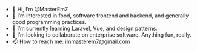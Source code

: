 - 👋 Hi, I’m @MasterEm7
- 👀 I’m interested in food, software frontend and backend, and generally good programming practices.
- 🌱 I’m currently learning Laravel, Vue, and design patterns.
- 💞️ I’m looking to collaborate on enterprise software. Anything fun, really.
- 📫 How to reach me: immasterem7@gmail.com

<!---
MasterEm7/MasterEm7 is a ✨ special ✨ repository because its `README.md` (this file) appears on your GitHub profile.
You can click the Preview link to take a look at your changes.
--->
